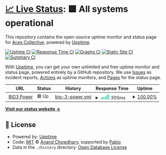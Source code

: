 # [📈 Live Status](https://acescollective.github.io/upptime): <!--live status--> **🟩 All systems operational**

This repository contains the open-source uptime monitor and status page for [Aces Collective](https://theaces.xyz), powered by [Upptime](https://github.com/upptime/upptime).

[![Uptime CI](https://github.com/acescollective/upptime/workflows/Uptime%20CI/badge.svg)](https://github.com/acescollective/upptime/actions?query=workflow%3A%22Uptime+CI%22)
[![Response Time CI](https://github.com/acescollective/upptime/workflows/Response%20Time%20CI/badge.svg)](https://github.com/acescollective/upptime/actions?query=workflow%3A%22Response+Time+CI%22)
[![Graphs CI](https://github.com/acescollective/upptime/workflows/Graphs%20CI/badge.svg)](https://github.com/acescollective/upptime/actions?query=workflow%3A%22Graphs+CI%22)
[![Static Site CI](https://github.com/acescollective/upptime/workflows/Static%20Site%20CI/badge.svg)](https://github.com/acescollective/upptime/actions?query=workflow%3A%22Static+Site+CI%22)
[![Summary CI](https://github.com/acescollective/upptime/workflows/Summary%20CI/badge.svg)](https://github.com/acescollective/upptime/actions?query=workflow%3A%22Summary+CI%22)

With [Upptime](https://upptime.js.org), you can get your own unlimited and free uptime monitor and status page, powered entirely by a GitHub repository. We use [Issues](https://github.com/acescollective/upptime/issues) as incident reports, [Actions](https://github.com/acescollective/upptime/actions) as uptime monitors, and [Pages](https://acescollective.github.io/upptime) for the status page.

<!--start: status pages-->
<!-- This summary is generated by Upptime (https://github.com/upptime/upptime) -->
<!-- Do not edit this manually, your changes will be overwritten -->
<!-- prettier-ignore -->
| URL | Status | History | Response Time | Uptime |
| --- | ------ | ------- | ------------- | ------ |
| <img alt="" src="https://icons.duckduckgo.com/ip3/big3power.com.ico" height="13"> [BIG3 Power](https://big3power.com) | 🟩 Up | [big-3-power.yml](https://github.com/acescollective/upptime/commits/HEAD/history/big-3-power.yml) | <details><summary><img alt="Response time graph" src="./graphs/big-3-power/response-time-week.png" height="20"> 300ms</summary><br><a href="https://acescollective.github.io/upptime/history/big-3-power"><img alt="Response time 284" src="https://img.shields.io/endpoint?url=https%3A%2F%2Fraw.githubusercontent.com%2Facescollective%2Fupptime%2FHEAD%2Fapi%2Fbig-3-power%2Fresponse-time.json"></a><br><a href="https://acescollective.github.io/upptime/history/big-3-power"><img alt="24-hour response time 245" src="https://img.shields.io/endpoint?url=https%3A%2F%2Fraw.githubusercontent.com%2Facescollective%2Fupptime%2FHEAD%2Fapi%2Fbig-3-power%2Fresponse-time-day.json"></a><br><a href="https://acescollective.github.io/upptime/history/big-3-power"><img alt="7-day response time 300" src="https://img.shields.io/endpoint?url=https%3A%2F%2Fraw.githubusercontent.com%2Facescollective%2Fupptime%2FHEAD%2Fapi%2Fbig-3-power%2Fresponse-time-week.json"></a><br><a href="https://acescollective.github.io/upptime/history/big-3-power"><img alt="30-day response time 297" src="https://img.shields.io/endpoint?url=https%3A%2F%2Fraw.githubusercontent.com%2Facescollective%2Fupptime%2FHEAD%2Fapi%2Fbig-3-power%2Fresponse-time-month.json"></a><br><a href="https://acescollective.github.io/upptime/history/big-3-power"><img alt="1-year response time 284" src="https://img.shields.io/endpoint?url=https%3A%2F%2Fraw.githubusercontent.com%2Facescollective%2Fupptime%2FHEAD%2Fapi%2Fbig-3-power%2Fresponse-time-year.json"></a></details> | <details><summary><a href="https://acescollective.github.io/upptime/history/big-3-power">100.00%</a></summary><a href="https://acescollective.github.io/upptime/history/big-3-power"><img alt="All-time uptime 99.57%" src="https://img.shields.io/endpoint?url=https%3A%2F%2Fraw.githubusercontent.com%2Facescollective%2Fupptime%2FHEAD%2Fapi%2Fbig-3-power%2Fuptime.json"></a><br><a href="https://acescollective.github.io/upptime/history/big-3-power"><img alt="24-hour uptime 100.00%" src="https://img.shields.io/endpoint?url=https%3A%2F%2Fraw.githubusercontent.com%2Facescollective%2Fupptime%2FHEAD%2Fapi%2Fbig-3-power%2Fuptime-day.json"></a><br><a href="https://acescollective.github.io/upptime/history/big-3-power"><img alt="7-day uptime 100.00%" src="https://img.shields.io/endpoint?url=https%3A%2F%2Fraw.githubusercontent.com%2Facescollective%2Fupptime%2FHEAD%2Fapi%2Fbig-3-power%2Fuptime-week.json"></a><br><a href="https://acescollective.github.io/upptime/history/big-3-power"><img alt="30-day uptime 100.00%" src="https://img.shields.io/endpoint?url=https%3A%2F%2Fraw.githubusercontent.com%2Facescollective%2Fupptime%2FHEAD%2Fapi%2Fbig-3-power%2Fuptime-month.json"></a><br><a href="https://acescollective.github.io/upptime/history/big-3-power"><img alt="1-year uptime 99.57%" src="https://img.shields.io/endpoint?url=https%3A%2F%2Fraw.githubusercontent.com%2Facescollective%2Fupptime%2FHEAD%2Fapi%2Fbig-3-power%2Fuptime-year.json"></a></details>

<!--end: status pages-->

[**Visit our status website →**](https://acescollective.github.io/upptime)

## 📄 License

- Powered by: [Upptime](https://github.com/upptime/upptime)
- Code: [MIT](./LICENSE) © [Anand Chowdhary](https://anandchowdhary.com), supported by [Pabio](https://pabio.com)
- Data in the `./history` directory: [Open Database License](https://opendatacommons.org/licenses/odbl/1-0/)
